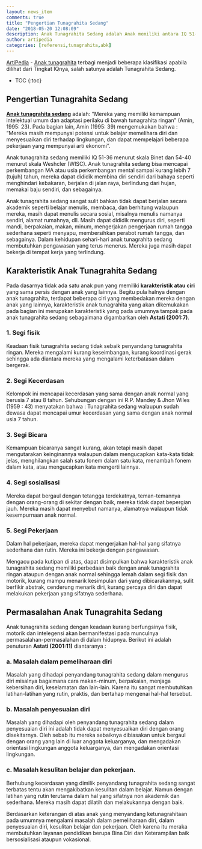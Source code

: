 ```yaml
---
layout: news_item
comments: true
title: "Pengertian Tunagrahita Sedang"
date: "2018-05-20 12:08:09"
description: Anak Tunagrahita Sedang adalah Anak memiliki antara IQ 51-36 menurut skala Binet dan 54-40 menurut skala Weshcler (WISC) yang memiliki karakteristik seperti membeo, bergantung pada orang lain dll.
author: artipedia
categories: [referensi,tunagrahita,abk]
---
```

[ArtiPedia](https://artipedia.id "ArtiPedia") - [Anak tunagrahita](https://artipedia.id/wiki/tunagrahita.html "Tunagrahita") terbagi menjadi beberapa klasifikasi apabila dilihat dari Tingkat IQnya, salah satunya adalah Tunagrahita Sedang.
* TOC
{:toc}

## Pengertian Tunagrahita Sedang
**[Anak tunagrahita sedang](/wiki/pengertian-tunagrahita-sedang.html "Pengertian Tunagrahita Sedang")** adalah: ”Mereka yang memiliki kemampuan intelektual umum dan adaptasi perilaku di bawah tunagrahita ringan” (Amin, 1995: 23). Pada bagian lain, Amin (1995: 39) mengemukakan bahwa : “Mereka masih mempunyai potensi untuk belajar memelihara diri dan menyesuaikan diri terhadap lingkungan, dan dapat mempelajari beberapa pekerjaan yang mempunyai arti ekonomi”.

Anak tunagrahita sedang memiliki IQ 51-36 menurut skala Binet dan 54-40 menurut skala Weshcler (WISC). Anak tunagrahita sedang bisa mencapai perkembangan MA atau usia perkembangan mental sampai kurang lebih 7 (tujuh) tahun, mereka dapat dididik membina diri sendiri dari bahaya seperti menghindari kebakaran, berjalan di jalan raya, berlindung dari hujan, memakai baju sendiri, dan sebagainya.

Anak tunagrahita sedang sangat sulit bahkan tidak dapat berjalan secara akademik seperti belajar menulis, membaca, dan berhitung walaupun mereka, masih dapat menulis secara sosial, misalnya menulis namanya sendiri, alamat rumahnya, dll. Masih dapat dididik mengurus diri, seperti mandi, berpakaian, makan, minum, mengerjakan pengerjaan rumah tangga sederhana seperti menyapu, membersihkan perabot rumah tangga, dan sebagainya. Dalam kehidupan sehari-hari anak tunagrahita sedang membutuhkan pengawasan yang terus menerus. Mereka juga masih dapat bekerja di tempat kerja yang terlindung.

## Karakteristik Anak Tunagrahita Sedang
Pada dasarnya tidak ada satu anak pun yang memiliki **karakteristik atau ciri** yang sama persis dengan anak yang lainnya. Begitu pula halnya dengan anak tunagrahita, terdapat beberapa ciri yang membedakan mereka dengan anak yang lainnya, karakteristik anak tunagrahita yang akan dikemukakan pada bagian ini merupakan karakteristik yang pada umumnya tampak pada anak tunagrahita sedang sebagaimana digambarkan oleh **Astati (2001:7)**.

### 1. Segi fisik
Keadaan fisik tunagrahita sedang tidak sebaik penyandang tunagrahita ringan. Mereka mengalami kurang keseimbangan, kurang koordinasi gerak sehingga ada diantara mereka yang mengalami keterbatasan dalam bergerak.
### 2. Segi Kecerdasan
Kelompok ini mencapai kecerdasan yang sama dengan anak normal yang berusia 7 atau 8 tahun. Sehubungan dengan ini R.P. Mandey & Jhon Wiles (1959 : 43) menyatakan bahwa : Tunagrahita sedang walaupun sudah dewasa dapat mencapai umur kecerdasan yang sama dengan anak normal usia 7 tahun.
### 3. Segi Bicara
Kemampuan bicaranya sangat kurang, akan tetapi masih dapat mengutarakan keinginannya walaupun dalam mengucapkan kata-kata tidak jelas, menghilangkan salah satu fonem dalam satu kata, menambah fonem dalam kata, atau mengucapkan kata mengerti lainnya.
### 4. Segi sosialisasi
Mereka dapat bergaul dengan tetangga terdekatnya, teman-temannya dengan orang-orang di sekitar dengan baik, mereka tidak dapat bepergian jauh. Mereka masih dapat menyebut namanya, alamatnya walaupun tidak kesempurnaan anak normal.
### 5. Segi Pekerjaan
Dalam hal pekerjaan, mereka dapat mengerjakan hal-hal yang sifatnya sederhana dan rutin. Mereka ini bekerja dengan pengawasan. 

Mengacu pada kutipan di atas, dapat disimpulkan bahwa karakteristik anak tunagrahita sedang memiliki perbedaan baik dengan anak tunagrahita ringan ataupun dengan anak normal sehingga lemah dalam segi fisik dan motorik, kurang mampu menarik kesimpulan dari yang dibicarakannya, sulit berfikir abstrak, cenderung menarik diri, kurang percaya diri dan dapat melakukan pekerjaan yang sifatnya sederhana.

## Permasalahan Anak Tunagrahita Sedang

Anak tunagrahita sedang dengan keadaan kurang berfungsinya fisik, motorik dan intelegensi akan bermanifestasi pada munculnya permasalahan-permasalahan di dalam hidupnya. Berikut ini adalah penuturan **Astati (2001:11)** diantaranya :
### a.	Masalah dalam pemeliharaan diri
Masalah yang dihadapi penyandang tunagrahita sedang dalam mengurus diri misalnya bagaimana cara makan-minum, berpakaian, menjaga kebersihan diri, keselamatan dan lain-lain. Karena itu sangat membutuhkan latihan-latihan yang rutin, praktis, dan bertahap mengenai hal-hal tersebut.
### b.	Masalah penyesuaian diri
Masalah yang dihadapi oleh penyandang tunagrahita sedang dalam penyesuaian diri ini adalah tidak dapat menyesuaikan diri dengan orang disekitarnya. Oleh sebab itu mereka sebaiknya dibiasakan untuk bergaul dengan orang yang lain di luar anggota keluarganya, dan mengadakan orientasi lingkungan anggota keluarganya, dan mengadakan orientasi lingkungan.
### c.	Masalah kesulitan belajar dan pekerjaan.
Berhubung kecerdasan yang dimilik penyandang tunagrahita sedang sangat terbatas tentu akan mengakibatkan kesulitan dalam belajar. Namun dengan latihan yang rutin terutama dalam hal yang sifatnya non akademik dan sederhana. Mereka masih dapat dilatih dan melakukannya dengan baik.

Berdasarkan keterangan di atas anak yang menyandang ketunagrahitaan pada umumnya mengalami masalah dalam pemeliharaan diri, dalam penyesuaian diri, kesulitan belajar dan pekerjaan. Oleh karena itu meraka membutuhkan layanan pendidikan berupa Bina Diri dan Keterampilan baik bersosialisasi ataupun vokasional.
